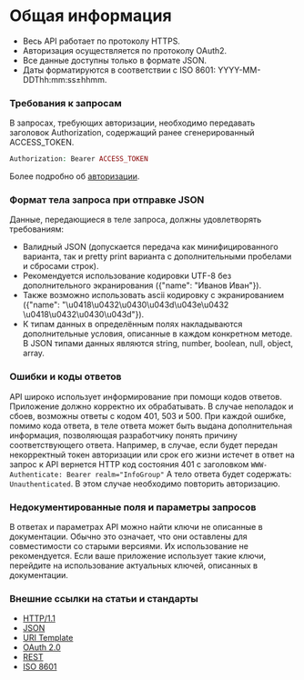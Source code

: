 # Общая информация

* Весь API работает по протоколу HTTPS.
* Авторизация осуществляется по протоколу OAuth2.
* Все данные доступны только в формате JSON.
* Даты форматируются в соответствии с ISO 8601: YYYY-MM-DDThh:mm:ss±hhmm.
### Требования к запросам
В запросах, требующих авторизации, необходимо передавать заголовок Authorization, содержащий ранее сгенерированный ACCESS_TOKEN.
```PHP
Authorization: Bearer ACCESS_TOKEN
```
Более подробно об [авторизации](autorization.md).
### Формат тела запроса при отправке JSON
Данные, передающиеся в теле запроса, должны удовлетворять требованиям:
* Валидный JSON (допускается передача как минифицированного варианта, так и pretty print варианта с дополнительными пробелами и сбросами строк).
* Рекомендуется использование кодировки UTF-8 без дополнительного экранирования ({"name": "Иванов Иван"}).
* Также возможно использовать ascii кодировку с экранированием ({"name": "\u0418\u0432\u0430\u043d\u043e\u0432 \u0418\u0432\u0430\u043d"}).
* К типам данных в определённым полях накладываются дополнительные условия, описанные в каждом конкретном методе. В JSON типами данных являются string, number, boolean, null, object, array.
### Ошибки и коды ответов
API широко использует информирование при помощи кодов ответов. Приложение должно корректно их обрабатывать.
В случае неполадок и сбоев, возможны ответы с кодом 401, 503 и 500.
При каждой ошибке, помимо кода ответа, в теле ответа может быть выдана дополнительная информация, позволяющая разработчику понять причину соответствующего ответа. Например, в случае, если будет передан некорректный токен авторизации или срок его жизни истечет в ответ на запрос к API вернется HTTP код состояния 401 с заголовком ```WWW-Authenticate: Bearer realm="InfoGroup"```
А тело ответа будет содержать: ```Unauthenticated```. В этом случае необходимо повторить авторизацию.
### Недокументированные поля и параметры запросов
В ответах и параметрах API можно найти ключи не описанные в документации. Обычно это означает, что они оставлены для совместимости со старыми версиями. Их использование не рекомендуется. Если ваше приложение использует такие ключи, перейдите на использование актуальных ключей, описанных в документации.
### Внешние ссылки на статьи и стандарты
* [HTTP/1.1](http://tools.ietf.org/html/rfc2616)
* [JSON](http://json.org/)
* [URI Template](http://tools.ietf.org/html/rfc6570)
* [OAuth 2.0](http://tools.ietf.org/html/rfc6749)
* [REST](http://www.ics.uci.edu/~fielding/pubs/dissertation/rest_arch_style.htm)
* [ISO 8601](http://en.wikipedia.org/wiki/ISO_8601)

